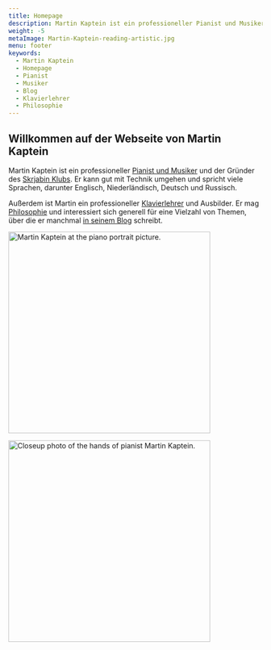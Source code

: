 ```yaml
---
title: Homepage
description: Martin Kaptein ist ein professioneller Pianist und Musiker sowie der Gründer des Scriabin Clubs. Ausserdem ist Martin ein professioneller Klavierlehrer und Pädagoge. Martin ist sehr gut mit der Technik vertraut und spricht viele Sprachen.
weight: -5
metaImage: Martin-Kaptein-reading-artistic.jpg
menu: footer
keywords:
  - Martin Kaptein
  - Homepage
  - Pianist
  - Musiker
  - Blog
  - Klavierlehrer
  - Philosophie
---
```


## Willkommen auf der Webseite von Martin Kaptein

Martin Kaptein ist ein professioneller [Pianist und Musiker](/de/music/) und der Gründer des [Skrjabin Klubs](https://scriabinclub.com/de/).
Er kann gut mit Technik umgehen und spricht viele Sprachen, darunter Englisch, Niederländisch, Deutsch und Russisch.

Außerdem ist Martin ein professioneller [Klavierlehrer](/de/service/music-lessons-bolzano/) und Ausbilder.
Er mag [Philosophie](/tao/) und interessiert sich generell für eine Vielzahl von Themen, über die er manchmal [in seinem Blog](/blog/) schreibt.

<img style="display:inline-block; margin-right: 2em; margin-bottom: 1em;" alt="Martin Kaptein at the piano portrait picture." src="/images/Martin-Kaptein-at-piano-sq.jpg" width="400" height="400"/>
<img style="display:inline-block; margin-right: 2em; margin-bottom: 1em;" alt="Closeup photo of the hands of pianist Martin Kaptein." src="/images/hands-pianist-closeup-sq.jpg" width="400" height="400" />
